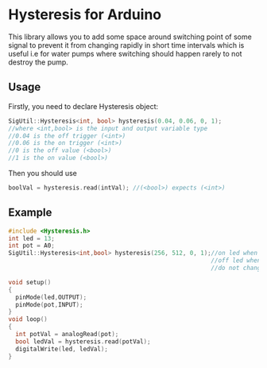 # Hysteresis for Arduino
This library allows you to add some space around switching point of some signal to prevent it from changing rapidly in short time intervals which is useful i.e for water pumps where switching should happen rarely to not destroy the pump.<br /> 
## Usage
Firstly, you need to declare Hysteresis object:
```cpp
SigUtil::Hysteresis<int, bool> hysteresis(0.04, 0.06, 0, 1); 
//where <int,bool> is the input and output variable type
//0.04 is the off trigger (<int>)
//0.06 is the on trigger (<int>)
//0 is the off value (<bool>)
//1 is the on value (<bool>)
```
Then you should use
```cpp
boolVal = hysteresis.read(intVal); //(<bool>) expects (<int>)
```

## Example
```cpp
#include <Hysteresis.h>
int led = 13;
int pot = A0;
SigUtil::Hysteresis<int,bool> hysteresis(256, 512, 0, 1);//on led when pot above 512
                                                         //off led when below 256
                                                         //do not change state when between.

void setup()
{
  pinMode(led,OUTPUT);
  pinMode(pot,INPUT);
}
void loop()
{
  int potVal = analogRead(pot);
  bool ledVal = hysteresis.read(potVal);
  digitalWrite(led, ledVal);
}
```

